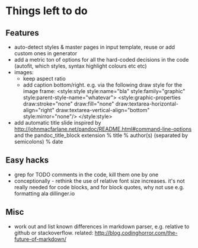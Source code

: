 # Things left to do

## Features

* auto-detect styles & master pages in input template, reuse or
  add custom ones in generator
* add a metric ton of options for all the hard-coded decisions in the
  code (autofit, which styles, syntax highlight colours etc etc)
* images:
  * keep aspect ratio
  * add caption bottom/right. e.g. via the following draw style for
    the image frame:
        <style:style style:name="bla" style:family="graphic" style:parent-style-name="whatevar">
         <style:graphic-properties draw:stroke="none" draw:fill="none" draw:textarea-horizontal-align="right" draw:textarea-vertical-align="bottom" style:mirror="none"/>
        </style:style>
* add automatic title slide
  inspired by http://johnmacfarlane.net/pandoc/README.html#command-line-options
  and the pandoc_title_block extension
      % title
      % author(s) (separated by semicolons)
      % date

## Easy hacks

* grep for TODO comments in the code, kill them one by one
* conceptionally - rethink the use of relative font size
  increases. it's not really needed for code blocks, and for
  block quotes, why not use e.g. formatting ala dillinger.io

## Misc

* work out and list known differences in markdown parser,
  e.g. relative to github or stackoverflow.
  related: http://blog.codinghorror.com/the-future-of-markdown/
